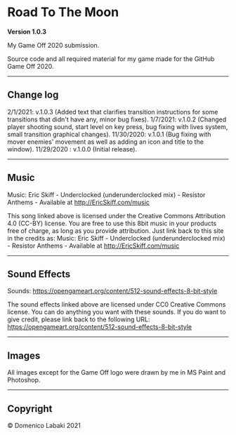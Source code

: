 # Road To The Moon

**Version 1.0.3**

My Game Off 2020 submission.

Source code and all required material for my game made for the GitHub Game Off 2020.

---

## Change log

2/1/2021: v.1.0.3 (Added text that clarifies transition instructions for some transitions that didn't have any, minor bug fixes).
1/7/2021: v.1.0.2 (Changed player shooting sound, start level on key press, bug fixing with lives system, small transition graphical changes).
11/30/2020: v.1.0.1 (Bug fixing with mover enemies' movement as well as adding an icon and title to the window).
11/29/2020 : v.1.0.0 (Initial release).

---

## Music

Music: Eric Skiff - Underclocked (underunderclocked mix) - Resistor Anthems - Available at http://EricSkiff.com/music

This song linked above is licensed under the Creative Commons Attribution 4.0 (CC-BY) license.
You are free to use this 8bit music in your products free of charge, as long as you provide attribution.
Just link back to this site in the credits as:
Music: Eric Skiff - Underclocked (underunderclocked mix) - Resistor Anthems - Available at http://EricSkiff.com/music

---

## Sound Effects

Sounds: https://opengameart.org/content/512-sound-effects-8-bit-style

The sound effects linked above are licensed under CC0 Creative Commons license. You can do anything you want with these sounds.
If you do want to give credit, please link back to the following URL: https://opengameart.org/content/512-sound-effects-8-bit-style

---

## Images

All images except for the Game Off logo were drawn by me in MS Paint and Photoshop.

---

## Copyright

© Domenico Labaki 2021
